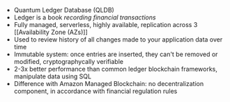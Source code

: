 - Quantum Ledger Database (QLDB)
- Ledger is a book _recording financial transactions_
- Fully managed, serverless, highly available, replication across 3 [[Availability Zone (AZs)]]
- Used to review history of all changes made to your application data over time
- Immutable system: once entries are inserted, they can't be removed or modified, cryptographycally verifiable
- 2-3x better performance than common ledger blockchain frameworks, manipulate data using SQL
- Difference with Amazon Managed Blockchain: no decentralization component, in accordance with financial regulation rules
